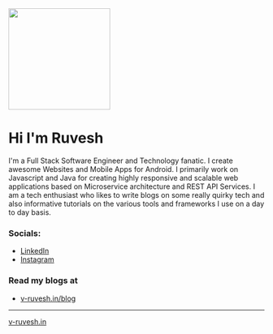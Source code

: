 <img src="/assets/profile.gif?raw=true" width="200px">

# Hi I'm Ruvesh

I'm a Full Stack Software Engineer and Technology fanatic. I create awesome Websites and Mobile Apps for Android. I primarily work on Javascript and Java for creating highly responsive and scalable web applications based on Microservice architecture and REST API Services. I am a tech enthusiast who likes to write blogs on some really quirky tech and also informative tutorials on the various tools and frameworks I use on a day to day basis.

### Socials:
* [LinkedIn](https://www.linkedin.com/in/v-ruvesh/)
* [Instagram](https://www.instagram.com/ruv.kmr/)

### Read my blogs at 
* [v-ruvesh.in/blog](https://www.v-ruvesh.in/blog/)

---
[v-ruvesh.in](https://www.v-ruvesh.in/)
